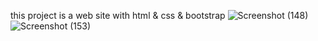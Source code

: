 this project is a web site with html & css & bootstrap
![Screenshot (148)](https://github.com/user-attachments/assets/8b5b97bd-ac0c-4d3b-9f56-2a3e2e9dc4fb)
![Screenshot (153)](https://github.com/user-attachments/assets/c39202b6-d6b0-4edb-a00f-9dece73cf3af)
